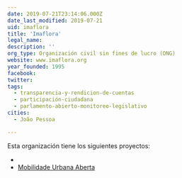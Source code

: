 ```yaml
---
date: 2019-07-21T23:14:06.000Z
date_last_modified: 2019-07-21
uid: imaflora
title: 'Imaflora'
legal_name: 
description: ''
org_type: Organización civil sin fines de lucro (ONG)
website: www.imaflora.org
year_founded: 1995
facebook: 
twitter: 
tags:
  - transparencia-y-rendicion-de-cuentas
  - participación-ciudadana
  - parlamento-abierto-monitoreo-legislativo
cities: 
  - João Pessoa

---
```


Esta organización tiene los siguientes proyectos:

- [](/proyectos/mobilidade-urbana-aberta)
- [Mobilidade Urbana Aberta](/proyectos/mobilidade-urbana-aberta)
